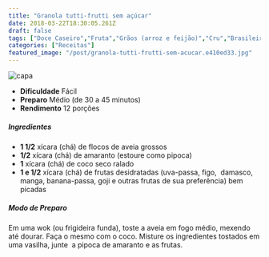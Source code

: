 ```yaml
---
title: "Granola tutti-frutti sem açúcar"
date: 2018-03-22T18:30:05.261Z
draft: false
tags: ["Doce Caseiro","Fruta","Grãos (arroz e feijão)","Cru","Brasileira","Leve e Saudável","Alimentação","Alimentação saudável","receita simples e saudável"]
categories: ["Receitas"]
featured_image: "/post/granola-tutti-frutti-sem-acucar.e410ed33.jpg"
---
```


![capa](/post/granola-tutti-frutti-sem-acucar.e410ed33.jpg)

*   **Dificuldade** Fácil
*   **Preparo** Médio (de 30 a 45 minutos)
*   **Rendimento** 12 porções

##### Ingredientes

*   **1 1/2** xícara (chá) de flocos de aveia grossos
*   **1/2** xícara (chá) de amaranto (estoure como pipoca)
*   **1** xícara (chá) de coco seco ralado
*   **1 e 1/2** xícara (chá) de frutas desidratadas (uva-passa, figo,  damasco, manga, banana-passa, goji e outras frutas de sua preferência) bem picadas

##### Modo de Preparo

Em uma wok (ou frigideira funda), toste a aveia em fogo médio, mexendo até dourar. Faça o mesmo com o coco. Misture os ingredientes tostados em uma vasilha, junte  a pipoca de amaranto e as frutas.
